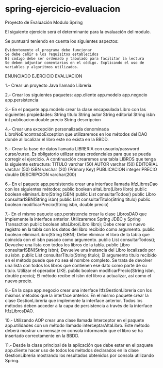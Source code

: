 # spring-ejercicio-evaluacion
Proyecto de Evaluación Modulo Spring


El siguiente ejercicio será el determinante para la evaluación del modulo.

Se puntuará teniendo en cuenta los siguientes aspectos:

	Evidentemente el programa debe funcionar
	Se debe ceñir a los requisitos establecidos
	El código debe ser ordenado y tabulado para facilitar la lectura
	Se deben adjuntar comentarios en el código. Explicando el uso de variables y algoritmos utilizados.

	
ENUNCIADO EJERCICIO EVALUACION

1.- Crear un proyecto Java llamado Libreria.

2.- Crear los siguientes paquetes:
	app.cliente
	app.modelo
	app.negocio
	app.persistencia

3.- En el paquete app.modelo crear la clase encapsulada Libro con las siguientes propiedades:
	String titulo
	String autor
	String editorial
	String isbn
	int publicacion
	double precio
	String descripcion

4.- Crear una excepción personalizada denominada LibroNoEncontradoException que utilizaremos en los métodos del DAO donde al localizar el libro este no exista en la BBDD.

5.- Crear la base de datos llamada LIBRERIA con usuario/password curso/curso. Es obligatorio utilizar estas credenciales para que se pueda corregir el ejercicio. A continuación crearemos una tabla LIBROS que tenga la siguiente estructura:
	TITULO varchar (50)
	AUTOR varchar (50)
	EDITORIAL varchar (50)
	ISBN varchar (20) (Primary Key)
	PUBLICACION integer
	PRECIO double
	DESCRIPCION varchar(200)

6.- En el paquete app.persistencia crear una interface llamada ItfzLibrosDao con los siguientes métodos:
	public boolean altaLibro(Libro libro)
	public boolean eliminarLibro(String ISBN)
	public List<Libro> consultarTodos()
	public Libro consultarISBN(String isbn)
	public List<Libro> consultarTitulo(String titulo)
	public boolean modificarPrecio(String isbn, double precio)

7.- En el mismo paquete app.persistencia crear la clase LibrosDAO que implemente la interface anterior. Utilizaremos Spring JDBC y Spring Transaction
	public boolean altaLibro(Libro libro); Debe crear un nuevo registro en la tabla con los datos del libro recibido como argumento.
	public boolean eliminarLibro(String ISBN); Debe eliminar el libro de la tabla que coincida con el isbn pasado como argumento.
	public List<Libro> consultarTodos(); Devuelve una lista con todos los libros de la tabla.
	public Libro consultarISBN(String isbn); Devuelve una instancia del Libro localizado por su isbn.
	public List<Libro> consultarTitulo(String titulo); El argumento titulo recibido en el método puede que no sea el nombre completo. Se trata de devolver una lista con todos los libros que contienen ese dato como parte de su titulo. Utilizar el operador LIKE.
	public boolean modificarPrecio(String isbn, double precio); El método recibe el isbn del libro a actualizar, así como el nuevo precio.

8.- En la capa app.negocio crear una interface ItfzGestionLibreria con los mismos métodos que la interface anterior.
	En el mismo paquete crear la clase GestionLibreria que implemente la interface anterior. Todos los métodos deben acceder a la capa de persistencia a través de la interface ItfzLibrosDAO.

10.- Utilizando AOP crear una clase llamada Interceptor en el paquete app.utilidades con un método llamado interceptarAltaLibro. Este método deberá mostrar un mensaje en consola informando que el libro se ha insertado correctamente en la BBDD.

11.- Desde la clase principal de la aplicación que debe estar en el paquete app.cliente hacer uso de todos los métodos declarados en la clase GestionLibreria mostrando los resultados obtenidos por consola utilizando Spring.
